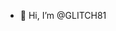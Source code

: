 - 👋 Hi, I’m @GLITCH81

<!---
GLITCH81/GLITCH81 is a ✨ special ✨ repository because its `README.md` (this file) appears on your GitHub profile.
You can click the Preview link to take a look at your changes.
--->
